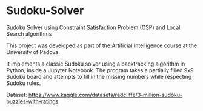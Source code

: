 # Sudoku-Solver
Sudoku Solver using Constraint Satisfaction Problem (CSP) and Local Search algorithms


This project was developed as part of the Artificial Intelligence course at the University of Padova.

It implements a classic Sudoku solver using a backtracking algorithm in Python, inside a Jupyter Notebook. The program takes a partially filled 9x9 Sudoku board and attempts to fill in the missing numbers while respecting Sudoku rules.

Dataset: https://www.kaggle.com/datasets/radcliffe/3-million-sudoku-puzzles-with-ratings
